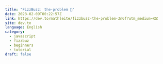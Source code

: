 ```yaml
---
title: "FizzBuzz: the-problem 🧮"
date: 2023-02-09T00:22:57Z
link: https://dev.to/mathleite/fizzbuzz-the-problem-3n6f?utm_medium=RSS&utm_source=news.12bit.vn
site: dev.to
language: English
category:
  - javascript
  - fizzbuz
  - beginners
  - tutorial
draft: false
---
```

